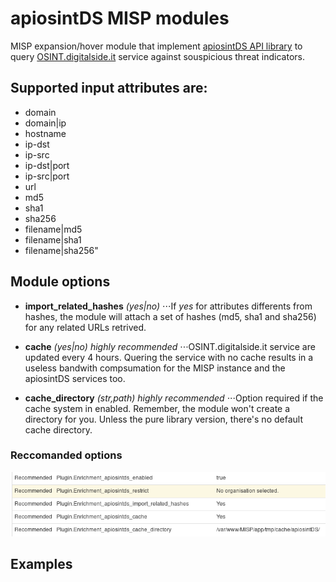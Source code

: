 # apiosintDS MISP modules

MISP expansion/hover module that implement [apiosintDS API library](https://github.com/davidonzo/apiosintDS) to query [OSINT.digitalside.it](https://osint.digitalside.it) service against souspicious threat indicators.

## Supported input attributes are:
* domain
* domain|ip
* hostname
* ip-dst
* ip-src
* ip-dst|port
* ip-src|port
* url
* md5
* sha1
* sha256
* filename|md5
* filename|sha1
* filename|sha256"

## Module options
* **import_related_hashes** *(yes|no)*
⋅⋅⋅If *yes* for attributes differents from hashes, the module will attach a set of hashes (md5, sha1 and sha256) for any related URLs retrived.

* **cache** *(yes|no)* *highly recommended*
⋅⋅⋅OSINT.digitalside.it service are updated every 4 hours. Quering the service with no cache results in a useless bandwith compsumation for the MISP instance and the apiosintDS services too.

* **cache_directory** *(str,path)* *highly recommended*
⋅⋅⋅Option required if the cache system in enabled. Remember, the module won't create a directory for you. Unless the pure library version, there's no default cache directory.

### Reccomanded options
![Module Options](https://raw.githubusercontent.com/davidonzo/host/master/module_optionsGOOD.png)

## Examples

### 
